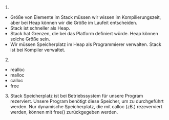 1. 
- Größe von Elemente im Stack müssen wir wissen im Kompilierungszeit, aber bei Heap können wir die Größe im Laufeit entscheiden.
- Stack ist schneller als Heap.
- Stack hat Grenzen, die bei das Platform definiert würde. Heap können solche Größe sein.
- Wir müssen Speicherplatz im Heap als Programmierer verwalten. Stack ist bei Kompiler verwaltet.

2. 
- realloc
- malloc
- calloc
- free

3. Stack Speicherplatz ist bei Betriebssystem für unsere Program rezerviert. Unsere Program benötigt diese Speicher, um zu durchgeführt werden.
Nur dynamische Speicherplatz, die mit calloc (zB.) rezeverviert werden, können mit free() zurückgegeben werden.
